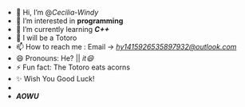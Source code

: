 - 👋 Hi, I’m @*Cecilia-Windy*
- 👀 I’m interested in **programming**
- 🌱 I’m currently learning ***C++***
- 💞️ I will be a Totoro 
- 📫 How to reach me : Email -> *hy1415926535897932@outlook.com*
- 😄 Pronouns: He? || *it😄*
- ⚡ Fun fact: The Totoro eats acorns
- ✨ Wish You Good Luck!
-
- ***AOWU***
<!---
Cecilia-Windy/Cecilia-Windy is a ✨ special ✨ repository because its `README.md` (this file) appears on your GitHub profile.
You can click the Preview link to take a look at your changes.
--->
